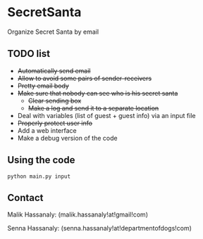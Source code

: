 # SecretSanta
Organize Secret Santa by email


## TODO list
- ~~Automatically send email~~
- ~~Allow to avoid some pairs of sender-receivers~~
- ~~Pretty email body~~
- ~~Make sure that nobody can see who is his secret santa~~
    - ~~Clear sending box~~
    - ~~Make a log and send it to a separate location~~
- Deal with variables (list of guest + guest info) via an input file
- ~~Properly protect user info~~
- Add a web interface
- Make a debug version of the code

## Using the code

`python main.py input`

## Contact

Malik Hassanaly: (malik.hassanaly!at!gmail!com)

Senna Hassanaly: (senna.hassanaly!at!departmentofdogs!com)

